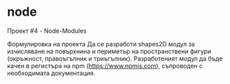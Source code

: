 # node
Проект #4 - Node-Modules

Формулировка на проекта
Да се разработи shapes2D модул за изчисляване на повърхнина и периметър на пространствени фигури (окръжност, правоъгълник и триъгълник). Разработеният модул да бъде качен в регистъра на npm (https://www.npmjs.com), съпроводен с необходимата документация.
